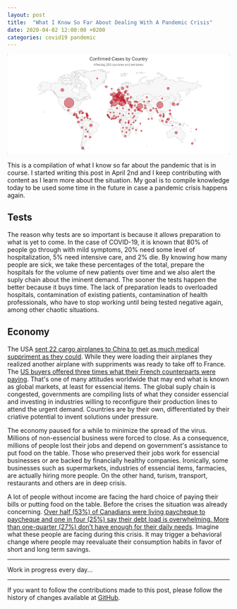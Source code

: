 ```yaml
---
layout: post
title:  "What I Know So Far About Dealing With A Pandemic Crisis"
date: 2020-04-02 12:00:00 +0200
categories: covid19 pandemic
---
```


![Global Pandemic](/images/posts/pandemic.png)

This is a compilation of what I know so far about the pandemic that is in course. I started writing this post in April 2nd and I keep contributing with content as I learn more about the situation. My goal is to compile knowledge today to be used some time in the future in case a pandemic crisis happens again.

<!-- more -->

## Tests

The reason why tests are so important is because it allows preparation to what is yet to come. In the case of COVID-19, it is known that 80% of people go through with mild symptoms, 20% need some level of hospitalization, 5% need intensive care, and 2% die. By knowing how many people are sick, we take these percentages of the total, prepare the hospitals for the volume of new patients over time and we also alert the suply chain about the iminent demand. The sooner the tests happen the better because it buys time. The lack of preparation leads to overloaded hospitals, contamination of existing patients, contamination of health professionals, who have to stop working until being tested negative again, among other chaotic situations.

## Economy

The USA [sent 22 cargo airplanes to China to get as much medical suppriment as they could][22-airplanes]. While they were loading their airplanes they realized another airplane with suppriments was ready to take off to France. The [US buyers offered three times what their French counterparts were paying][france-lost]. That's one of many attitudes worldwide that may end what is known as global markets, at least for essencial items. The global suply chain is congested, governments are compiling lists of what they consider essencial and investing in industries willing to reconfigure their production lines to attend the urgent demand. Countries are by their own, differentiated by their criative potential to invent solutions under pressure.

The economy paused for a while to minimize the spread of the virus. Millions of non-essencial business were forced to close. As a consequence, millions of people lost their jobs and depend on government's assistance to put food on the table. Those who preserved their jobs work for essencial businesses or are backed by financially healthy companies. Ironically, some businesses such as supermarkets, industries of essencial items, farmacies, are actually hiring more people. On the other hand, turism, transport, restaurants and others are in deep crisis.

A lot of people without income are facing the hard choice of paying their bills or putting food on the table. Before the crises the situation was already concerning. [Over half (53%) of Canadians were living paycheque to paycheque and one in four (25%) say their debt load is overwhelming. More than one-quarter (27%) don’t have enough for their daily needs][affordability-index]. Imagine what these people are facing during this crisis. It may trigger a behavioral change where people may reevaluate their consumption habits in favor of short and long term savings.

<hr>

Work in progress every day...

<hr>

If you want to follow the contributions made to this post, please follow the history of changes available at [GitHub].

[22-airplanes]: https://www.nytimes.com/2020/03/29/business/economy/coronavirus-china-supplies.html

[affordability-index]: https://www.investmentexecutive.com/news/research-and-markets/majority-of-canadians-living-paycheque-to-paycheque-survey-2/

[france-lost]: https://www.theguardian.com/world/2020/apr/02/global-battle-coronavirus-equipment-masks-tests

[GitHub]: https://github.com/htmfilho/htmfilho.github.io/commits/master/_posts/2020/2020-04-02-what-know-pandemic-response.md
